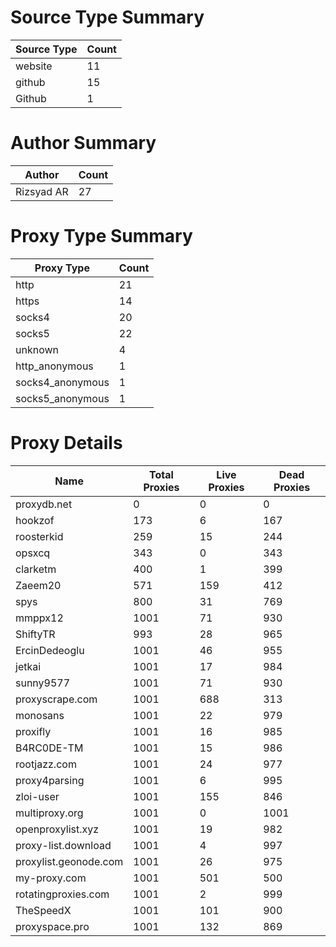 # Source Type Summary

| Source Type | Count |
|-------------|-------|
| website | 11 |
| github | 15 |
| Github | 1 |


# Author Summary

| Author | Count |
|--------|-------|
| Rizsyad AR | 27 |


# Proxy Type Summary

| Proxy Type | Count |
|------------|-------|
| http | 21 |
| https | 14 |
| socks4 | 20 |
| socks5 | 22 |
| unknown | 4 |
| http_anonymous | 1 |
| socks4_anonymous | 1 |
| socks5_anonymous | 1 |


# Proxy Details

| Name | Total Proxies | Live Proxies | Dead Proxies |
|------|---------------|--------------|---------------|
| proxydb.net | 0 | 0 | 0 |
| hookzof | 173 | 6 | 167 |
| roosterkid | 259 | 15 | 244 |
| opsxcq | 343 | 0 | 343 |
| clarketm | 400 | 1 | 399 |
| Zaeem20 | 571 | 159 | 412 |
| spys | 800 | 31 | 769 |
| mmppx12 | 1001 | 71 | 930 |
| ShiftyTR | 993 | 28 | 965 |
| ErcinDedeoglu | 1001 | 46 | 955 |
| jetkai | 1001 | 17 | 984 |
| sunny9577 | 1001 | 71 | 930 |
| proxyscrape.com | 1001 | 688 | 313 |
| monosans | 1001 | 22 | 979 |
| proxifly | 1001 | 16 | 985 |
| B4RC0DE-TM | 1001 | 15 | 986 |
| rootjazz.com | 1001 | 24 | 977 |
| proxy4parsing | 1001 | 6 | 995 |
| zloi-user | 1001 | 155 | 846 |
| multiproxy.org | 1001 | 0 | 1001 |
| openproxylist.xyz | 1001 | 19 | 982 |
| proxy-list.download | 1001 | 4 | 997 |
| proxylist.geonode.com | 1001 | 26 | 975 |
| my-proxy.com | 1001 | 501 | 500 |
| rotatingproxies.com | 1001 | 2 | 999 |
| TheSpeedX | 1001 | 101 | 900 |
| proxyspace.pro | 1001 | 132 | 869 |
